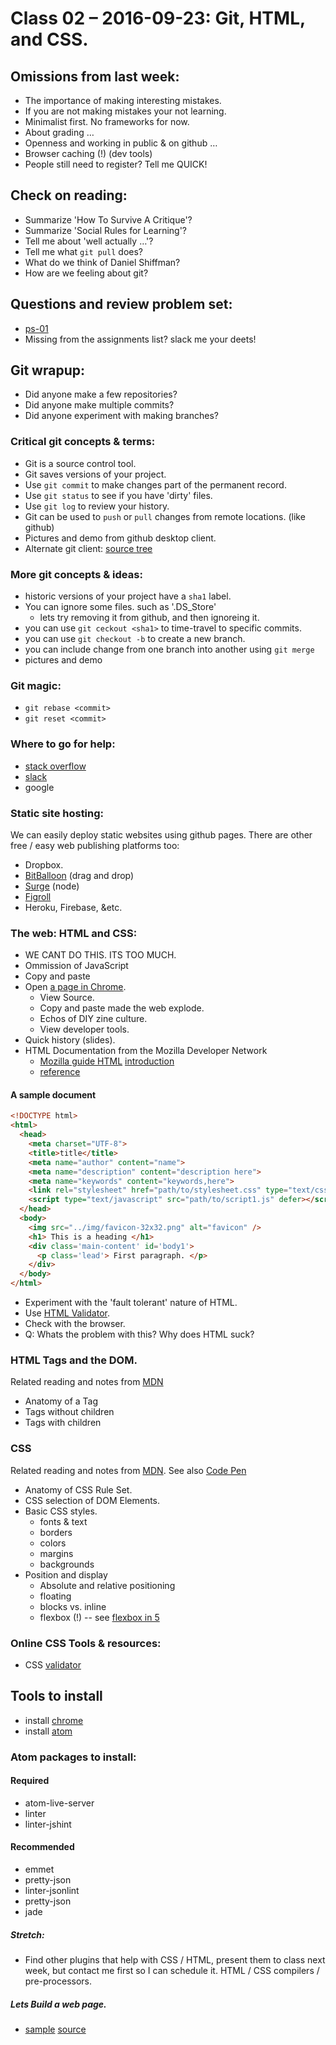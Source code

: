 # Class 02 – 2016-09-23: Git, HTML, and CSS.

## Omissions from last week:
* The importance of making interesting mistakes.
* If you are not making mistakes your not learning.
* Minimalist first. No frameworks for now.
* About grading …
* Openness and working in public & on github …
* Browser caching (!) (dev tools)
* People still need to register? Tell me QUICK!

## Check on reading:
* Summarize 'How To Survive A Critique'?
* Summarize 'Social Rules for Learning'?
* Tell me about 'well actually …'?
* Tell me what `git pull` does?
* What do we think of Daniel Shiffman?
* How are we feeling about git?

## Questions and review problem set:
* [ps-01](../01/ps01.html)
* Missing from the assignments list? slack me your deets!

## Git wrapup:
* Did anyone make a few repositories?
* Did anyone make multiple commits?
* Did anyone experiment with making branches?

### Critical git concepts & terms:
* Git is a source control tool.
* Git saves versions of your project.
* Use `git commit` to make changes part of the permanent record.
* Use `git status` to see if you have 'dirty' files.
* Use `git log` to review your history.
* Git can be used to `push` or `pull` changes from remote locations. (like github)
* Pictures and demo from github desktop client.
* Alternate git client: [source tree](https://www.sourcetreeapp.com/)

### More git concepts & ideas:
* historic versions of your project have a `sha1` label.
* You can ignore some files. such as '.DS_Store'
  * lets try removing it from github, and then ignoreing it.
* you can use `git ceckout <sha1>` to time-travel to specific commits.
* you can use `git checkout -b` to create a new branch.
* you can include change from one branch into another using `git merge`
* pictures and demo

### Git magic:
* `git rebase <commit>`
* `git reset <commit>`

### Where to go for help:
* [stack overflow](http://stackoverflow.com/)
* [slack](https://2016-swc.slack.com/messages/general/)
* google

### Static site hosting:
We can easily deploy static websites using github pages. There are other free / easy web publishing platforms too:
* Dropbox.
* [BitBalloon](https://www.bitballoon.com) (drag and drop)
* [Surge](https://surge.sh/) (node)
* [Figroll](https://www.figroll.io/)
* Heroku, Firebase, &etc. 
  
### The web: HTML and CSS:
* WE CANT DO THIS. ITS TOO MUCH.
* Ommission of JavaScript
* Copy and paste
* Open [a page in Chrome](https://knowuh.github.io/2016-SWC/).  
  * View Source.
  * Copy and paste made the web explode.
  * Echos of DIY zine culture.
  * View developer tools.
* Quick history (slides).
* HTML Documentation from the Mozilla Developer Network
  * [Mozilla guide HTML](https://developer.mozilla.org/en-US/docs/Web/HTML)
   [introduction](https://developer.mozilla.org/en-US/docs/Web/Guide/HTML/Introduction)
  * [reference](https://developer.mozilla.org/en-US/docs/Web/HTML/Reference)

#### A sample document

```html
<!DOCTYPE html>
<html>
  <head>
    <meta charset="UTF-8">
    <title>title</title>
    <meta name="author" content="name">
    <meta name="description" content="description here">
    <meta name="keywords" content="keywords,here">
    <link rel="stylesheet" href="path/to/stylesheet.css" type="text/css">
    <script type="text/javascript" src="path/to/script1.js" defer></script>
  </head>
  <body>
    <img src="../img/favicon-32x32.png" alt="favicon" />
    <h1> This is a heading </h1>
    <div class='main-content' id='body1'>
      <p class='lead'> First paragraph. </p>
    </div>
  </body>
</html>
```

* Experiment with the 'fault tolerant' nature of HTML.
* Use [HTML Validator](https://validator.w3.org/).
* Check with the browser.
* Q: Whats the problem with this?  Why does HTML suck?


### HTML Tags and the DOM.
Related reading and notes from [MDN](https://developer.mozilla.org/en-US/docs/Learn/Getting_started_with_the_web/HTML_basics)
* Anatomy of a Tag
* Tags without children
* Tags with children


### CSS
Related reading and notes from
[MDN](https://developer.mozilla.org/en-US/docs/Learn/Getting_started_with_the_web/CSS_basics). See also  [Code Pen](http://codepen.io/)
* Anatomy of CSS Rule Set.
* CSS selection of DOM Elements.
* Basic CSS styles.
  * fonts & text
  * borders
  * colors
  * margins
  * backgrounds
* Position and display
  * Absolute and relative positioning
  * floating
  * blocks vs. inline
  * flexbox (!) -- see [flexbox in 5](http://flexboxin5.com/)


### Online CSS Tools & resources:
* CSS [validator](https://jigsaw.w3.org/css-validator/)

## Tools to install
* install [chrome](https://www.google.com/chrome/browser/desktop/)
* install [atom](https://atom.io/)

### Atom packages to install:

#### Required
* atom-live-server
* linter
* linter-jshint

#### Recommended
* emmet
* pretty-json
* linter-jsonlint
* pretty-json
* jade

##### Stretch:
* Find other plugins that help with CSS / HTML, present them to class next week, but contact me first so I can schedule it.  HTML / CSS compilers / pre-processors.

##### Lets Build a web page.
* [sample](./sample.html) [source](view) 
